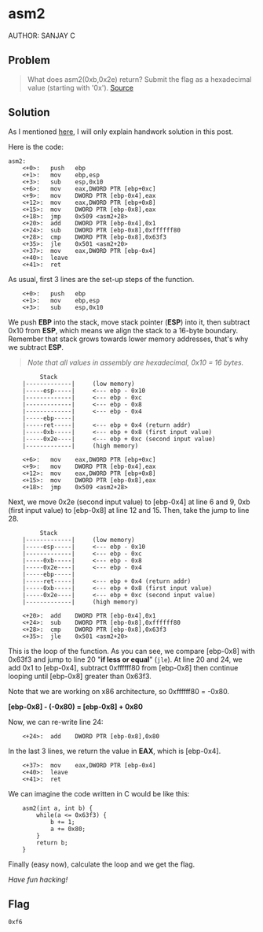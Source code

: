 # asm2
AUTHOR: SANJAY C
## Problem
> What does asm2(0xb,0x2e) return? Submit the flag as a hexadecimal value (starting with '0x'). [Source](https://github.com/Henry1601/PicoCTF-Writeup/blob/9caa979d09341e7326d72a19b2862da2f389e28a/Reverse%20Engineering/asm2/test2.S)
## Solution
As I mentioned [here](https://github.com/Henry1601/PicoCTF-Writeup/blob/ac4c178de5946ae21a2cbeabbe06448f9dd20d17/Reverse%20Engineering/asm1/README.md), I will only explain handwork solution in this post.

Here is the code:
```
asm2:
	<+0>:	push   ebp
	<+1>:	mov    ebp,esp
	<+3>:	sub    esp,0x10
	<+6>:	mov    eax,DWORD PTR [ebp+0xc]
	<+9>:	mov    DWORD PTR [ebp-0x4],eax
	<+12>:	mov    eax,DWORD PTR [ebp+0x8]
	<+15>:	mov    DWORD PTR [ebp-0x8],eax
	<+18>:	jmp    0x509 <asm2+28>
	<+20>:	add    DWORD PTR [ebp-0x4],0x1
	<+24>:	sub    DWORD PTR [ebp-0x8],0xffffff80
	<+28>:	cmp    DWORD PTR [ebp-0x8],0x63f3
	<+35>:	jle    0x501 <asm2+20>
	<+37>:	mov    eax,DWORD PTR [ebp-0x4]
	<+40>:	leave  
	<+41>:	ret
```
As usual, first 3 lines are the set-up steps of the function.
```
	<+0>:	push   ebp
	<+1>:	mov    ebp,esp
	<+3>:	sub    esp,0x10
```
We push **EBP** into the stack, move stack pointer (**ESP**) into it, then subtract 0x10 from **ESP**, which means we align the stack to a 16-byte boundary. Remember that stack grows towards lower memory addresses, that's why we subtract **ESP**.
> *Note that all values in assembly are hexadecimal, 0x10 = 16 bytes.*
```
	     Stack
	|-------------|		(low memory)
	|-----esp-----|		<--- ebp - 0x10
	|-------------|		<--- ebp - 0xc
	|-------------|		<--- ebp - 0x8
	|-------------|		<--- ebp - 0x4
	|-----ebp-----|
	|-----ret-----|		<--- ebp + 0x4 (return addr)
	|-----0xb-----|		<--- ebp + 0x8 (first input value)
	|-----0x2e----|		<--- ebp + 0xc (second input value)
	|-------------|		(high memory)
```
```
	<+6>:	mov    eax,DWORD PTR [ebp+0xc]
	<+9>:	mov    DWORD PTR [ebp-0x4],eax
	<+12>:	mov    eax,DWORD PTR [ebp+0x8]
	<+15>:	mov    DWORD PTR [ebp-0x8],eax
	<+18>:	jmp    0x509 <asm2+28>
```
Next, we move 0x2e (second input value) to [ebp-0x4] at line 6 and 9, 0xb (first input value) to [ebp-0x8] at line 12 and 15. Then, take the jump to line 28.
```
	     Stack
	|-------------|		(low memory)
	|-----esp-----|		<--- ebp - 0x10
	|-------------|		<--- ebp - 0xc
	|-----0xb-----|		<--- ebp - 0x8
	|-----0x2e----|		<--- ebp - 0x4
	|-----ebp-----|
	|-----ret-----|		<--- ebp + 0x4 (return addr)
	|-----0xb-----|		<--- ebp + 0x8 (first input value)
	|-----0x2e----|		<--- ebp + 0xc (second input value)
	|-------------|		(high memory)
```
```
	<+20>:	add    DWORD PTR [ebp-0x4],0x1
	<+24>:	sub    DWORD PTR [ebp-0x8],0xffffff80
	<+28>:	cmp    DWORD PTR [ebp-0x8],0x63f3
	<+35>:	jle    0x501 <asm2+20>
```
This is the loop of the function. As you can see, we compare [ebp-0x8] with 0x63f3 and jump to line 20 "**if less or equal**" (`jle`). At line 20 and 24, we add 0x1 to [ebp-0x4], subtract 0xffffff80 from [ebp-0x8] then continue looping until [ebp-0x8] greater than 0x63f3.

Note that we are working on x86 architecture, so 0xffffff80 = -0x80.

**[ebp-0x8] - (-0x80) = [ebp-0x8] + 0x80**

Now, we can re-write line 24:
```
	<+24>:  add    DWORD PTR [ebp-0x8],0x80
```
In the last 3 lines, we return the value in **EAX**, which is [ebp-0x4].
```
	<+37>:	mov    eax,DWORD PTR [ebp-0x4]
	<+40>:	leave  
	<+41>:	ret
```
We can imagine the code written in C would be like this:
```
	asm2(int a, int b) {
		while(a <= 0x63f3) {
			b += 1;
			a += 0x80;
		}
		return b;
	}
```
Finally (easy now), calculate the loop and we get the flag.

*Have fun hacking!*
## Flag
`0xf6`
